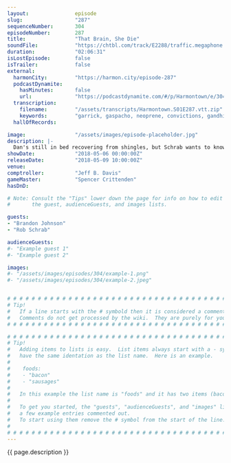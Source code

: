 ```yaml
---
layout:               episode
slug:                 "287"
sequenceNumber:       304
episodeNumber:        287
title:                "That Brain, She Die"
soundFile:            "https://chtbl.com/track/E2288/traffic.megaphone.fm/STA2437724248.mp3?updated=1596871881"
duration:             "02:06:31"
isLostEpisode:        false
isTrailer:            false
external:
  harmonCity:         "https://harmon.city/episode-287"
  podcastDynamite:
    hasMinutes:       false
    url:              "https://podcastdynamite.com/#/p/Harmontown/e/304/287"
  transcription:
    filename:         "/assets/transcripts/Harmontown.S01E287.vtt.zip"
    keywords:         "garrick, gaspacho, neoprene, convictions, gandhi, pushback, sunken, infinity, confidential, composite, incel, tucker, slut, empathetic, spoilers, innocence, peanut, styrofoam, gamergate, spoiling, parton, depp, cradle, discipline, butter"
  hallOfRecords:      

image:                "/assets/images/episode-placeholder.jpg"
description: |-
  Dan's still in bed recovering from shingles, but Schrab wants to know why Dan won't go to a movie with him. Rob Schrab almost lists his top four Infinity Wars spoilers, Spencer shares history of the incel movement, and Dan explains why his brain is gendered like a battleship.
showDate:             "2018-05-06 00:00:00Z"
releaseDate:          "2018-05-09 10:00:00Z"
venue:                
comptroller:          "Jeff B. Davis"
gameMaster:           "Spencer Crittenden"
hasDnD:               

# Note: Consult the "Tips" lower down the page for info on how to edit
#       the guest, audienceGuests, and images lists.

guests:
- "Brandon Johnson"
- "Rob Schrab"

audienceGuests:
#- "Example guest 1"
#- "Example guest 2"

images:
#- "/assets/images/episodes/304/example-1.png"
#- "/assets/images/episodes/304/example-2.jpeg"


# # # # # # # # # # # # # # # # # # # # # # # # # # # # # # # # # # # # # # # # # # # # #
# Tip!
#   If a line starts with the # symbold then it is considered a comment.
#   Comments do not get processed by the wiki.  They are purely for your information.
# # # # # # # # # # # # # # # # # # # # # # # # # # # # # # # # # # # # # # # # # # # # #

# # # # # # # # # # # # # # # # # # # # # # # # # # # # # # # # # # # # # # # # # # # # #
# Tip!
#   Adding items to lists is easy.  List items always start with a - symbol and have
#   have the same identation as the list name.  Here is an example.
#
#    foods:
#    - "bacon"
#    - "sausages"
#
#   In this example the list name is "foods" and it has two items (bacon, and sausages).
#
#   To get you started, the "guests", "audienceGuests", and "images" lists below have
#   a few example entries commented out.
#   To start using them remove the # symbol from the start of the line.
#
# # # # # # # # # # # # # # # # # # # # # # # # # # # # # # # # # # # # # # # # # # # # #
---
```


<!-- The episode description will be rendered here -->
{{ page.description }}

<!-- Add your content BELOW here -->
<!-- vvvvvvvvvvvvvvvvvvvvvvvvvvv -->




<!-- ^^^^^^^^^^^^^^^^^^^^^^^^^^^ -->
<!-- Add your content ABOVE here -->

<!-- The episode gallery will be rendered here -->